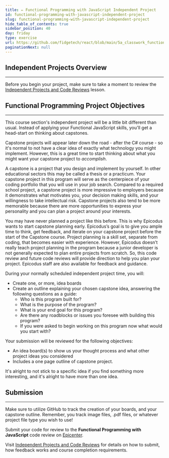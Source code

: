```yaml
---
title: ✏️ Functional Programming with JavaScript Independent Project
id: functional-programming-with-javascript-independent-project
slug: functional-programming-with-javascript-independent-project
hide_table_of_contents: true
sidebar_position: 40
day: friday
type: exercise
url: https://github.com/fidgetech/react/blob/main/5a_classwork_functional_programming_independent_project.md
paginationNext: null
---
```


## Independent Projects Overview
---

Before you begin your project, make sure to take a moment to review the [Independent Projects and Code Reviews](/pre-work/getting-started-at-epicodus/independent-projects-and-code-reviews) lesson.

## Functional Programming Project Objectives
---

This course section's independent project will be a little bit different than usual. Instead of applying your Functional JavaScript skills, you'll get a head-start on thinking about capstones. 

Capstone projects will appear later down the road - after the C# course - so it's normal to not have a clear idea of exactly what technology you might implement. However, this is a great time to start thinking about what you might want your capstone project to *accomplish*. 

A capstone is a project that you design and implement by yourself. In other educational sectors this may be called a thesis or a practicum. Your capstone project in this program will serve as the centerpiece of your coding portfolio that you will use in your job search. Compared to a required school project, a capstone project is more impressive to employers because it demonstrates what motivates you, your decision making skills, and your willingness to take intellectual risk. Capstone projects also tend to be more memorable because there are more opportunities to express your personality and you can plan a project around your interests. 

You may have never planned a project like this before. This is why Epicodus wants to start capstone planning early. Epicodus’s goal is to give you ample time to think, get feedback, and iterate on your capstone project before the start of the Capstone course. Project planning is a skill set, separate from coding, that becomes easier with experience. However, Epicodus doesn’t really teach project planning in the program because a junior developer is not generally expected to plan entire projects from scratch. So, this code review and future code reviews will provide direction to help you plan your project. Epicodus staff are also available for feedback and guidance.

During your normally scheduled independent project time, you will:

* Create one, or more, idea boards
* Create an outline explaining your chosen capstone idea, answering the following questions as a guide:
  * Who is this program built for?
  * What is the purpose of the program?
  * What is your end goal for this program?
  * Are there any roadblocks or issues you foresee with building this program?
  * If you were asked to begin working on this program now what would you start with?

Your submission will be reviewed for the following objectives:

* An idea board(s) to show us your thought process and what other project ideas you considered
* Includes a one page outline of capstone project.

It's alright to not stick to a specific idea if you find something more interesting, and it's alright to have more than one idea.

## Submission
---

Make sure to utilize GitHub to track the creation of your boards, and your capstone outline. Remember, you track image files, .pdf files, or whatever project file type you wish to use!

Submit your code for review to the **Functional Programming with JavaScript** code review on [Epicenter](https://epicenter.epicodus.com/).

Visit [Independent Projects and Code Reviews](/pre-work/getting-started-at-epicodus/independent-projects-and-code-reviews) for details on how to submit, how feedback works and course completion requirements.
